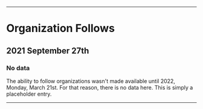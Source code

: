 
***

# Organization Follows

## 2021 September 27th

### No data

The ability to follow organizations wasn't made available until 2022, Monday, March 21st. For that reason, there is no data here. This is simply a placeholder entry.

***
